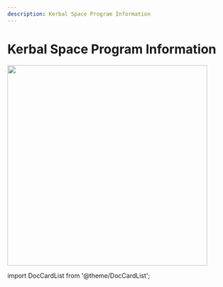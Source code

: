 ```yaml
---
description: Kerbal Space Program Information
---
```


# Kerbal Space Program Information

<div class="flex-vcenter mb-1">
<img src="https://shared.akamai.steamstatic.com/store_item_assets/steam/apps/220200/header.jpg" width="450px"/>
</div>

import DocCardList from '@theme/DocCardList';

<DocCardList />